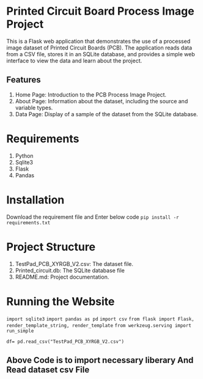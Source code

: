 # Printed Circuit Board Process Image Project
This is a Flask web application that demonstrates the use of a processed image dataset of Printed Circuit Boards (PCB). The application reads data from a CSV file, stores it in an SQLite database, and provides a simple web interface to view the data and learn about the project.
## Features
1. Home Page: Introduction to the PCB Process Image Project.
2. About Page: Information about the dataset, including the source and variable types.
3. Data Page: Display of a sample of the dataset from the SQLite database.

# Requirements
1. Python
2. Sqlite3
3. Flask
4. Pandas

# Installation
Download the requirement file and Enter below code
 `pip install -r requirements.txt`

# Project Structure
1. TestPad_PCB_XYRGB_V2.csv: The dataset file.
2. Printed_circuit.db: The SQLite database file
3. README.md: Project documentation.

# Running the Website

`import sqlite3`
`import pandas as pd`
`import csv`
`from flask import Flask, render_template_string, render_template`
`from werkzeug.serving import run_simple`

`df= pd.read_csv("TestPad_PCB_XYRGB_V2.csv")`

## Above Code is to import necessary liberary And Read dataset csv File
